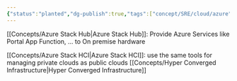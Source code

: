 ```yaml
---
{"status":"planted","dg-publish":true,"tags":["concept/SRE/cloud/azure"],"definition":"Azure Stack allows for on-premise hardware to be managed with the same tools as cloud-infrastructure.","creation_date":"2024-05-02 22:00","permalink":"/concepts/azure-stack/","dgPassFrontmatter":true}
---
```




[[Concepts/Azure Stack Hub\|Azure Stack Hub]]:  Provide Azure Services like Portal App Function, ... to On premise hardware

[[Concepts/Azure Stack HCI\|Azure Stack HCI]]:  use the same tools for managing private clouds as public clouds
    [[Concepts/Hyper Converged Infrastructure\|Hyper Converged Infrastructure]]



